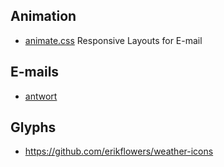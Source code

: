 ## Animation
* [animate.css](https://daneden.github.io/animate.css/)
  Responsive Layouts for E-mail

## E-mails
* [antwort](https://github.com/internations/antwort)


## Glyphs
* https://github.com/erikflowers/weather-icons
